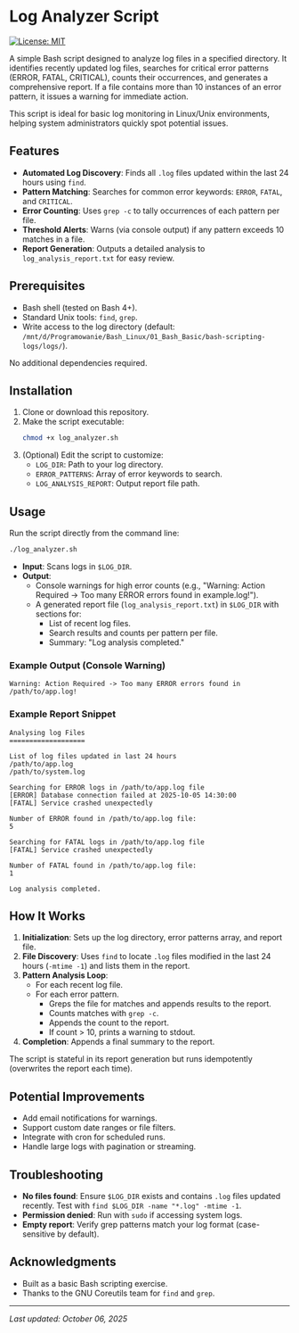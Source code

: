 # Log Analyzer Script

[![License: MIT](https://img.shields.io/badge/License-MIT-yellow.svg)](https://opensource.org/licenses/MIT)

A simple Bash script designed to analyze log files in a specified directory. It identifies recently updated log files, searches for critical error patterns (ERROR, FATAL, CRITICAL), counts their occurrences, and generates a comprehensive report. If a file contains more than 10 instances of an error pattern, it issues a warning for immediate action.

This script is ideal for basic log monitoring in Linux/Unix environments, helping system administrators quickly spot potential issues.

## Features

- **Automated Log Discovery**: Finds all `.log` files updated within the last 24 hours using `find`.
- **Pattern Matching**: Searches for common error keywords: `ERROR`, `FATAL`, and `CRITICAL`.
- **Error Counting**: Uses `grep -c` to tally occurrences of each pattern per file.
- **Threshold Alerts**: Warns (via console output) if any pattern exceeds 10 matches in a file.
- **Report Generation**: Outputs a detailed analysis to `log_analysis_report.txt` for easy review.

## Prerequisites

- Bash shell (tested on Bash 4+).
- Standard Unix tools: `find`, `grep`.
- Write access to the log directory (default: `/mnt/d/Programowanie/Bash_Linux/01_Bash_Basic/bash-scripting-logs/logs/`).

No additional dependencies required.

## Installation

1. Clone or download this repository.
2. Make the script executable:
   ```bash
   chmod +x log_analyzer.sh
   ```
3. (Optional) Edit the script to customize:
   - `LOG_DIR`: Path to your log directory.
   - `ERROR_PATTERNS`: Array of error keywords to search.
   - `LOG_ANALYSIS_REPORT`: Output report file path.

## Usage

Run the script directly from the command line:

```bash
./log_analyzer.sh
```

- **Input**: Scans logs in `$LOG_DIR`.
- **Output**:
  - Console warnings for high error counts (e.g., "Warning: Action Required -> Too many ERROR errors found in example.log!").
  - A generated report file (`log_analysis_report.txt`) in `$LOG_DIR` with sections for:
    - List of recent log files.
    - Search results and counts per pattern per file.
    - Summary: "Log analysis completed."

### Example Output (Console Warning)
```
Warning: Action Required -> Too many ERROR errors found in /path/to/app.log!
```

### Example Report Snippet
```
Analysing log Files
===================

List of log files updated in last 24 hours
/path/to/app.log
/path/to/system.log

Searching for ERROR logs in /path/to/app.log file
[ERROR] Database connection failed at 2025-10-05 14:30:00
[FATAL] Service crashed unexpectedly

Number of ERROR found in /path/to/app.log file:
5

Searching for FATAL logs in /path/to/app.log file
[FATAL] Service crashed unexpectedly

Number of FATAL found in /path/to/app.log file:
1

Log analysis completed.
```

## How It Works

1. **Initialization**: Sets up the log directory, error patterns array, and report file.
2. **File Discovery**: Uses `find` to locate `.log` files modified in the last 24 hours (`-mtime -1`) and lists them in the report.
3. **Pattern Analysis Loop**:
   - For each recent log file.
   - For each error pattern.
     - Greps the file for matches and appends results to the report.
     - Counts matches with `grep -c`.
     - Appends the count to the report.
     - If count > 10, prints a warning to stdout.
4. **Completion**: Appends a final summary to the report.

The script is stateful in its report generation but runs idempotently (overwrites the report each time).

## Potential Improvements

- Add email notifications for warnings.
- Support custom date ranges or file filters.
- Integrate with cron for scheduled runs.
- Handle large logs with pagination or streaming.

## Troubleshooting

- **No files found**: Ensure `$LOG_DIR` exists and contains `.log` files updated recently. Test with `find $LOG_DIR -name "*.log" -mtime -1`.
- **Permission denied**: Run with `sudo` if accessing system logs.
- **Empty report**: Verify grep patterns match your log format (case-sensitive by default).

## Acknowledgments

- Built as a basic Bash scripting exercise.
- Thanks to the GNU Coreutils team for `find` and `grep`.

---

*Last updated: October 06, 2025*
